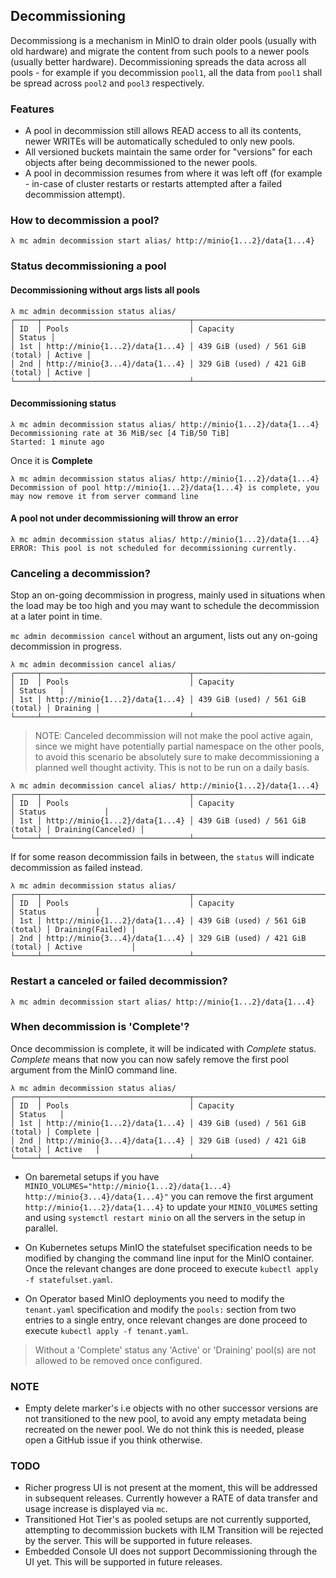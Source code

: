 ## Decommissioning

Decommissiong is a mechanism in MinIO to drain older pools (usually with old hardware) and migrate the content from such pools to a newer pools (usually better hardware). Decommissioning spreads the data across all pools - for example if you decommission `pool1`, all the data from `pool1` shall be spread across `pool2` and `pool3` respectively.

### Features

- A pool in decommission still allows READ access to all its contents, newer WRITEs will be automatically scheduled to only new pools.
- All versioned buckets maintain the same order for "versions" for each objects after being decommissioned to the newer pools.
- A pool in decommission resumes from where it was left off (for example - in-case of cluster restarts or restarts attempted after a failed decommission attempt).

### How to decommission a pool?
```
λ mc admin decommission start alias/ http://minio{1...2}/data{1...4}
```

### Status decommissioning a pool

#### Decommissioning without args lists all pools
```
λ mc admin decommission status alias/
┌─────┬─────────────────────────────────┬──────────────────────────────────┬────────┐
│ ID  │ Pools                           │ Capacity                         │ Status │
│ 1st │ http://minio{1...2}/data{1...4} │ 439 GiB (used) / 561 GiB (total) │ Active │
│ 2nd │ http://minio{3...4}/data{1...4} │ 329 GiB (used) / 421 GiB (total) │ Active │
└─────┴─────────────────────────────────┴──────────────────────────────────┴────────┘
```

#### Decommissioning status
```
λ mc admin decommission status alias/ http://minio{1...2}/data{1...4}
Decommissioning rate at 36 MiB/sec [4 TiB/50 TiB]
Started: 1 minute ago
```

Once it is **Complete**

```
λ mc admin decommission status alias/ http://minio{1...2}/data{1...4}
Decommission of pool http://minio{1...2}/data{1...4} is complete, you may now remove it from server command line
```

#### A pool not under decommissioning will throw an error
```
λ mc admin decommission status alias/ http://minio{1...2}/data{1...4}
ERROR: This pool is not scheduled for decommissioning currently.
```

### Canceling a decommission?
Stop an on-going decommission in progress, mainly used in situations when the load may be too high and you may want to schedule the decommission at a later point in time.

`mc admin decommission cancel` without an argument, lists out any on-going decommission in progress.

```
λ mc admin decommission cancel alias/
┌─────┬─────────────────────────────────┬──────────────────────────────────┬──────────┐
│ ID  │ Pools                           │ Capacity                         │ Status   │
│ 1st │ http://minio{1...2}/data{1...4} │ 439 GiB (used) / 561 GiB (total) │ Draining │
└─────┴─────────────────────────────────┴──────────────────────────────────┴──────────┘
```

> NOTE: Canceled decommission will not make the pool active again, since we might have  potentially partial namespace on the other pools, to avoid this scenario be absolutely sure to make decommissioning a planned well thought activity. This is not to be run on a daily basis.

```
λ mc admin decommission cancel alias/ http://minio{1...2}/data{1...4}
┌─────┬─────────────────────────────────┬──────────────────────────────────┬────────────────────┐
│ ID  │ Pools                           │ Capacity                         │ Status             │
│ 1st │ http://minio{1...2}/data{1...4} │ 439 GiB (used) / 561 GiB (total) │ Draining(Canceled) │
└─────┴─────────────────────────────────┴──────────────────────────────────┴────────────────────┘
```

If for some reason decommission fails in between, the `status` will indicate decommission as failed instead.
```
λ mc admin decommission status alias/
┌─────┬─────────────────────────────────┬──────────────────────────────────┬──────────────────┐
│ ID  │ Pools                           │ Capacity                         │ Status           │
│ 1st │ http://minio{1...2}/data{1...4} │ 439 GiB (used) / 561 GiB (total) │ Draining(Failed) │
│ 2nd │ http://minio{3...4}/data{1...4} │ 329 GiB (used) / 421 GiB (total) │ Active           │
└─────┴─────────────────────────────────┴──────────────────────────────────┴──────────────────┘
```

### Restart a canceled or failed decommission?

```
λ mc admin decommission start alias/ http://minio{1...2}/data{1...4}
```

### When decommission is 'Complete'?
Once decommission is complete, it will be indicated with *Complete* status.  *Complete* means that now you can now safely remove the first pool argument from the MinIO command line.
```
λ mc admin decommission status alias/
┌─────┬─────────────────────────────────┬──────────────────────────────────┬──────────┐
│ ID  │ Pools                           │ Capacity                         │ Status   │
│ 1st │ http://minio{1...2}/data{1...4} │ 439 GiB (used) / 561 GiB (total) │ Complete │
│ 2nd │ http://minio{3...4}/data{1...4} │ 329 GiB (used) / 421 GiB (total) │ Active   │
└─────┴─────────────────────────────────┴──────────────────────────────────┴──────────┘
```

- On baremetal setups if you have `MINIO_VOLUMES="http://minio{1...2}/data{1...4} http://minio{3...4}/data{1...4}"` you can remove the first argument `http://minio{1...2}/data{1...4}` to update your `MINIO_VOLUMES` setting and using `systemctl restart minio` on all the servers in the setup in parallel.

- On Kubernetes setups MinIO the statefulset specification needs to be modified by changing the command line input for the MinIO container. Once the relevant changes are done proceed to execute `kubectl apply -f statefulset.yaml`.

- On Operator based MinIO deployments you need to modify the `tenant.yaml` specification and modify the `pools:` section from two entries to a single entry, once relevant changes are done proceed to execute `kubectl apply -f tenant.yaml`.

> Without a 'Complete' status any 'Active' or 'Draining' pool(s) are not allowed to be removed once configured.

### NOTE
- Empty delete marker's i.e objects with no other successor versions are not transitioned to the new pool, to avoid any empty metadata being recreated on the newer pool. We do not think this is needed, please open a GitHub issue if you think otherwise.

### TODO
- Richer progress UI is not present at the moment, this will be addressed in subsequent releases. Currently however a RATE of data transfer and usage increase is displayed via `mc`.
- Transitioned Hot Tier's as pooled setups are not currently supported, attempting to decommission buckets with ILM Transition will be rejected by the server. This will be supported in future releases.
- Embedded Console UI does not support Decommissioning through the UI yet. This will be supported in future releases.
